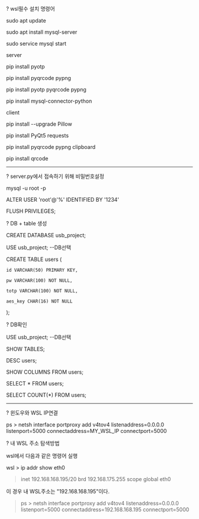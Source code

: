 ? wsl필수 설치 명령어

sudo apt update

sudo apt install mysql-server

sudo service mysql start

server

pip install pyotp

pip install pyqrcode pypng

pip install pyotp pyqrcode pypng

pip install mysql-connector-python


client

pip install --upgrade Pillow

pip install PyQt5 requests

pip install pyqrcode pypng clipboard

pip install qrcode

----------------------------------------------------------------------------------

? server.py에서 접속하기 위해 비밀번호설정

mysql -u root -p

ALTER USER 'root'@'%' IDENTIFIED BY '1234'

FLUSH PRIVILEGES;

? DB + table 생성

CREATE DATABASE usb_project;

USE usb_project; --DB선택

CREATE TABLE users (

    id VARCHAR(50) PRIMARY KEY,
    
    pw VARCHAR(100) NOT NULL,
    
    totp VARCHAR(100) NOT NULL,
    
    aes_key CHAR(16) NOT NULL
    
);

? DB확인

USE usb_project; --DB선택

SHOW TABLES;

DESC users;

SHOW COLUMNS FROM users;

SELECT * FROM users;

SELECT COUNT(*) FROM users;

----------------------------------------------------------------------------------

? 윈도우와 WSL IP연결

ps > netsh interface portproxy add v4tov4 listenaddress=0.0.0.0 listenport=5000 connectaddress=MY_WSL_IP connectport=5000

? 내 WSL 주소 탐색방법

wsl에서 다음과 같은 명령어 실행

wsl > ip addr show eth0
> inet 192.168.168.195/20 brd 192.168.175.255 scope global eth0

이 경우 내 WSL주소는 "192.168.168.195"이다.
> ps > netsh interface portproxy add v4tov4 listenaddress=0.0.0.0 listenport=5000 connectaddress=192.168.168.195 connectport=5000
